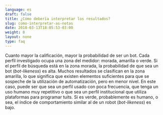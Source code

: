 ```yaml
---
language: es
draft: false
title: ¿Cómo debería interpretar los resultados?
slug: como-interpretar-as-notas
date: 2018-03-13T18:05:53-03:00
weight: 8
layout: none
type: faq
---
```

Cuanto mayor la calificación, mayor la probabilidad de ser un bot. Cada perfil investigado ocupa una zona del medidor: morada, amarilla o verde. Si el perfil de búsqueda está en la zona morada, la probabilidad de que sea un bot (*bot-likeness*) es alta. Muchos resultados se clasifican en la zona amarilla, lo que significa que existen elementos suficientes para que se sospeche de la utilización de automatización, pero en menor nivel. En este caso, puede ser que sea un perfil usado con poca frecuencia, que tenga un uso humano muy repetitivo o que sea un perfil institucional que utiliza plataformas para programar tuits. Si es verde, probablemente es humano, o sea, el índice de comportamiento similar al de un robot (*bot-likeness*) es bajo.